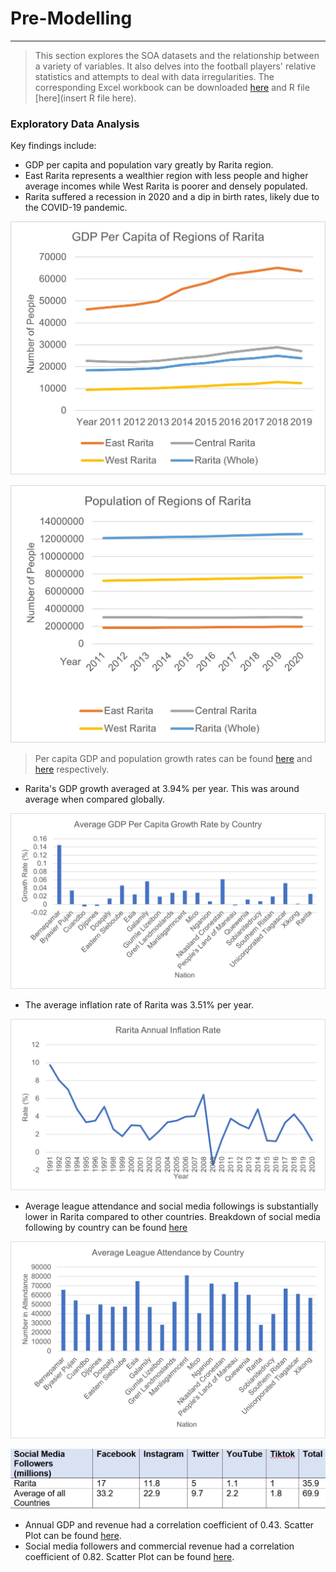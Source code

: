 # Pre-Modelling
---

> This section explores the SOA datasets and the relationship between a variety of variables. It also delves into the football players' relative statistics and attempts to deal with data irregularities. The corresponding Excel workbook can be downloaded [here](Pre-Modelling_and_Economic_Analysis.xlsx) and R file [here](insert R file here).

### Exploratory Data Analysis

Key findings include:
* GDP per capita and population vary greatly by Rarita region.
* East Rarita represents a wealthier region with less people and higher average incomes while West Rarita is poorer and densely populated.
* Rarita suffered a recession in 2020 and a dip in birth rates, likely due to the COVID-19 pandemic.

![](https://raw.githubusercontent.com/ACTL4001-T1-2022/github-showcase-page-tkgj-consulting/main/GDP%20Per%20Capita%20of%20Regions%20of%20Rarita.jpg)

![](https://raw.githubusercontent.com/ACTL4001-T1-2022/github-showcase-page-tkgj-consulting/main/Population%20of%20Regions%20of%20Rarita.jpg)

> Per capita GDP and population growth rates can be found [here](https://raw.githubusercontent.com/ACTL4001-T1-2022/github-showcase-page-tkgj-consulting/main/GDP%20Growth%20Rates.jpg) and [here](https://github.com/ACTL4001-T1-2022/github-showcase-page-tkgj-consulting/blob/main/Population%20Growth%20Rates.png) respectively.

* Rarita's GDP growth averaged at 3.94% per year. This was around average when compared globally.

![](https://raw.githubusercontent.com/ACTL4001-T1-2022/github-showcase-page-tkgj-consulting/main/GDP%20by%20Country.jpg)

* The average inflation rate of Rarita was 3.51% per year.

![](https://raw.githubusercontent.com/ACTL4001-T1-2022/github-showcase-page-tkgj-consulting/main/Inflation.jpg)

* Average league attendance and social media followings is substantially lower in Rarita compared to other countries. Breakdown of social media following by country can be found [here](https://raw.githubusercontent.com/ACTL4001-T1-2022/github-showcase-page-tkgj-consulting/main/Social%20Media%20Graph.png)

![](https://raw.githubusercontent.com/ACTL4001-T1-2022/github-showcase-page-tkgj-consulting/main/Attendance.jpg)

![](https://raw.githubusercontent.com/ACTL4001-T1-2022/github-showcase-page-tkgj-consulting/main/Social%20Media%20Table.JPG)

* Annual GDP and revenue had a correlation coefficient of 0.43. Scatter Plot can be found [here](https://raw.githubusercontent.com/ACTL4001-T1-2022/github-showcase-page-tkgj-consulting/main/GDP%20Revenue%20Scatter.png).
* Social media followers and commercial revenue had a correlation coefficient of 0.82. Scatter Plot can be found [here](https://raw.githubusercontent.com/ACTL4001-T1-2022/github-showcase-page-tkgj-consulting/main/Social%20Media%20Commercial%20Scatter%20Plot.png).
